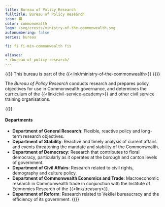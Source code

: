 ```yaml
---
title: Bureau of Policy Research
fulltitle: Bureau of Policy Research
icon: 🏛️
color: commonwealth
logo: /svg/crests/ministry-of-the-commonwealth.svg
autonumbering: false
series: bureau

fi: fi fi-min-commonwealth fis

aliases:
- /bureau-of-policy-research/
---
```

{{<note series>}}
 This bureau is part of the {{<link/ministry-of-the-commonwealth>}}
{{</note>}}

The *Bureau of Policy Research* conducts research and prepares policy objectives for use in Commonwealth governance, and determines the curriculum of the {{<link/civil-service-academy>}} and other civil service training organisations.

{{<note panel>}}
#### Departments

* **Department of General Research**: Flexible, reactive policy and long-term research objectives.
* **Department of Stability**: Reactive and timely analysis of current affairs and events threatening the mandate and stability of the Commonwealth.
* **Department of Democracy**: Research that contributes to floral democracy, particularly as it operates at the borough and canton levels of government.
* **Department of Civil Affairs**: Research related to civil rights, demography and culture policy.
* **Department of Commonwealth Economics and Trade**: Macroeconomic research in Commonwealth trade in conjunction with the Institute of Economics Research of the {{<link/treasury>}}.
* **Department of Reform**: Research related to Vekllei bureaucracy and the efficiency of its government.
{{</note>}}